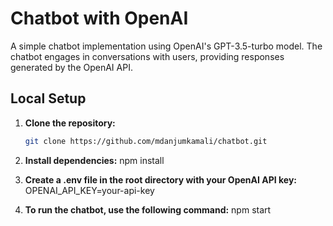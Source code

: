 # Chatbot with OpenAI

A simple chatbot implementation using OpenAI's GPT-3.5-turbo model. The chatbot engages in conversations with users, providing responses generated by the OpenAI API.

## Local Setup

1. **Clone the repository:**

   ```bash
   git clone https://github.com/mdanjumkamali/chatbot.git

   ```

2. **Install dependencies:**
   npm install

3. **Create a .env file in the root directory with your OpenAI API key:**
   OPENAI_API_KEY=your-api-key

4. **To run the chatbot, use the following command:**
   npm start
